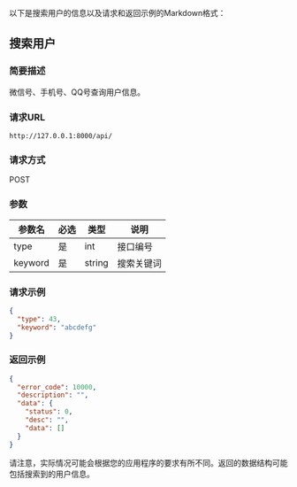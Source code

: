 以下是搜索用户的信息以及请求和返回示例的Markdown格式：

## 搜索用户

### 简要描述

微信号、手机号、QQ号查询用户信息。

### 请求URL

```
http://127.0.0.1:8000/api/
```

### 请求方式

POST

### 参数

| 参数名    | 必选 | 类型   | 说明         |
| --------- | ---- | ------ | ------------ |
| type      | 是   | int    | 接口编号     |
| keyword   | 是   | string | 搜索关键词   |

### 请求示例

```json
{
  "type": 43,
  "keyword": "abcdefg"
}
```

### 返回示例

```json
{
  "error_code": 10000,
  "description": "",
  "data": {
    "status": 0,
    "desc": "",
    "data": []
  }
}
```

请注意，实际情况可能会根据您的应用程序的要求有所不同。返回的数据结构可能包括搜索到的用户信息。
